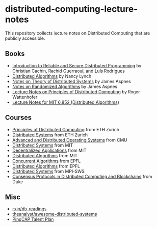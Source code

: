 # distributed-computing-lecture-notes

This repository collects lecture notes on Distributed Computing that are publicly accessible.

## Books

- [Introduction to Reliable and Secure Distributed Programming](https://github.com/ChrisLinn/chrislinn.ink/tree/master/res/IntroductionToReliableAndSecur_Book_2011.pdf) by Christian Cachin, Rachid Guerraoui, and Luís Rodrigues
- [Distributed Algorithms](http://read.pudn.com/downloads95/ebook/386159/Distributed.Algorithms.pdf) by Nancy Lynch
- [Notes on Theory of Distributed Systems](https://www.cs.yale.edu/homes/aspnes/classes/465/notes.pdf) by James Aspnes
- [Notes on Randomized Algorithms](https://www.cs.yale.edu/homes/aspnes/classes/469/notes.pdf) by James Aspnes
- [Lecture Notes on Principles of Distributed Computing](https://disco.ethz.ch/courses/podc_allstars/lecture/podc.pdf) by Roger Wattenhofer
- [Lecture Notes for MIT 6.852 (Distributed Algorithms)](https://labs.xjtudlc.com/labs/wldmt1/books/Distributed%20and%20parallel%20algorithms/Distributed_Algorithms_(%e4%b8%ad%e6%96%87%e5%90%8d%ef%bc%9a%e5%88%86%e5%b8%83%e5%bc%8f%e7%ae%97%e6%b3%95).pdf)

## Courses

- [Principles of Distributed Computing](https://disco.ethz.ch/courses/podc/) from ETH Zurich
- [Distributed Systems](https://disco.ethz.ch/courses/distsys/) from ETH Zurich
- [Advanced and Distributed Operating Systems](https://www.cs.cmu.edu/~dga/15-712/F14) from CMU
- [Distributed Systems](https://pdos.csail.mit.edu/6.824/) from MIT
- [Decentralized Applications](http://nil.lcs.mit.edu/6.S974/) from MIT
- [Distributed Algorithms](https://learning-modules.mit.edu/materials/index.html?uuid=/course/6/fa15/6.852#materials) from MIT
- [Concurrent Algorithms](https://dcl.epfl.ch/site/education/ca_2019) from EPFL
- [Distributed Algorithms](https://dcl.epfl.ch/site/education/da) from EPFL
- [Distributed Systems](http://courses.mpi-sws.org/ds-ws16/schedule.html) from MPI-SWS
- [Consensus Protocols in Distributed Computing and Blockchains](https://sites.duke.edu/compsci590_04_f2019/schedule/) from Duke

## Misc

- [rxin/db-readings](https://github.com/rxin/db-readings)
- [theanalyst/awesome-distributed-systems](https://github.com/theanalyst/awesome-distributed-systems)
- [PingCAP Talent Plan](https://github.com/pingcap/talent-plan)
